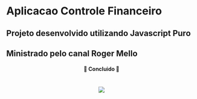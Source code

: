 # Aplicacao Controle Financeiro

## Projeto desenvolvido utilizando Javascript Puro 
## Ministrado pelo canal Roger Mello

<h4 align="center"> 
	  🚀 Concluido 🚀
</h4>

<h1 align="center"><img src="https://user-images.githubusercontent.com/58665788/175170653-14998bbd-113d-46ee-b637-c2470ce432cc.png" /></h1>

